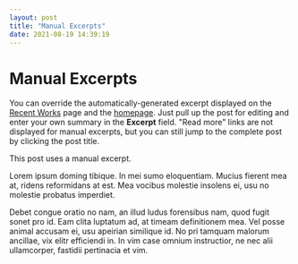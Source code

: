 ```yaml
---
layout: post
title: "Manual Excerpts"
date: 2021-08-19 14:39:19
---
```


# Manual Excerpts

You can override the automatically-generated excerpt displayed on the [Recent Works](https://wp.nyu.edu/samratacharya/recent-works/) page and the [homepage](https://wp.nyu.edu/samratacharya/). Just pull up the post for editing and enter your own summary in the **Excerpt** field. "Read more" links are not displayed for manual excerpts, but you can still jump to the complete post by clicking the post title.

This post uses a manual excerpt.

Lorem ipsum doming tibique. In mei sumo eloquentiam. Mucius fierent mea at, ridens reformidans at est. Mea vocibus molestie insolens ei, usu no molestie probatus imperdiet.

Debet congue oratio no nam, an illud ludus forensibus nam, quod fugit sonet pro id. Eam clita luptatum ad, at timeam definitionem mea. Vel posse animal accusam ei, usu apeirian similique id. No pri tamquam malorum ancillae, vix elitr efficiendi in. In vim case omnium instructior, ne nec alii ullamcorper, fastidii pertinacia et vim.
